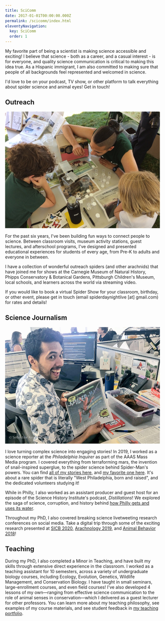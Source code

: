 ```yaml
---
title: SciComm
date: 2017-01-01T00:00:00.000Z
permalink: /scicomm/index.html
eleventyNavigation:
  key: SciComm
  order: 1
---
```

My favorite part of being a scientist is making science accessible and exciting! I believe that science - both as a career, and a casual interest - is for everyone, and quality science communication is critical to making this idea true. As a Hispanic immigrant, I am also committed to making sure that people of all backgrounds feel represented and welcomed in science.

I'd love to be on your podcast, TV show, or other platform to talk everything about spider science and animal eyes! Get in touch!

## Outreach

![](/static/img/sae_outreach.jpg)

For the past six years, I've been building fun ways to connect people to science. Between classroom visits, museum activity stations, guest lectures, and afterschool programs, I've designed and presented educational experiences for students of every age, from Pre-K to adults and everyone in between.

I have a collection of wonderful outreach spiders (and other arachnids) that have joined me for shows at the Carnegie Museum of Natural History, Phipps Conservatory & Botanical Gardens, Pittsburgh Children's Museum, local schools, and learners across the world via streaming video.

If you would like to book a virtual Spider Show for your classroom, birthday, or other event, please get in touch (email spiderdaynightlive \[at] gmail.com) for rates and details!

## Science Journalism

![Sebastian in the Philly Inquirer newsroom, holding an issue of his story on Spider-Man's powers. On the table is his pet tarantula.](/static/img/20190717-img_-ngx0xy.jpg)

I love turning complex science into engaging stories! In 2019, I worked as a science reporter at the *Philadelphia Inquirer* as part of the AAAS Mass Media program. I covered everything from terraforming mars, the invention of snail-inspired superglue, to the spider science behind Spider-Man's powers. You can find [all of my stories here](https://www.inquirer.com/author/echeverri_sebastian/), and [my favorite one here](https://www.inquirer.com/science/volunteer-scientists-philadelphia-rare-pennsylvanian-purseweb-spider-mystery-animal-atypus-snetsingeri-20190824.html). It's about a rare spider that is literally "West Philadelphia, born and raised", and the dedicated volunteers studying it!

While in Philly, I also worked as an assistant producer and guest host for an episode of the Science History Institute's podcast, *Distillations*! We explored the saga of science, corruption, and history behind [how Philly gets and uses its water](https://www.sciencehistory.org/distillations/podcast/how-philadelphias-water-pollution-problems-shaped-the-city).

Throughout my PhD, I also covered breaking science livetweeting research conferences on social media. Take a digital trip through some of the exciting research presented at [SICB 2020](http://bit.do/SAE-SICB2020-Tweets), [Arachnology 2019](http://bit.do/SAE-Arachno19-Tweet), and [Animal Behavior 2018](http://bit.do/SAE-ABS2018-Tweets)!

## Teaching

During my PhD, I also completed a Minor in Teaching, and have built my skills through extensive direct experience in the classroom. I worked as a teaching assistant for 10 semesters, across a variety of undergraduate biology courses, including Ecology, Evolution, Genetics, Wildlife Management, and Conservation Biology. I have taught in small seminars, large-enrollment courses, and even field courses! I've also developed 4 lessons of my own⁠—ranging from effective science communication to the role of animal senses in conservation⁠—which I delivered as a guest lecturer for other professors. You can learn more about my teaching philosophy, see examples of my course materials, and see student feedback in [my teaching portfolio](https://drive.google.com/file/d/1cBVH9k1tu4Z6eVYAyYGGpq5pKoPoyZ9Y/view?usp=sharing).